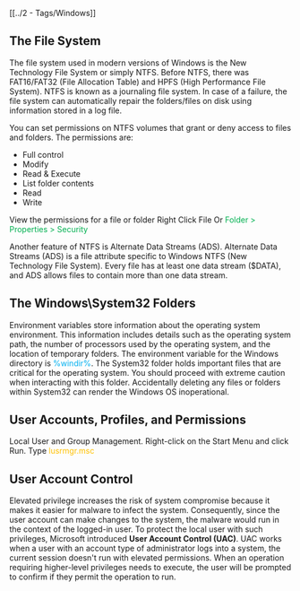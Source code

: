 [[../2 - Tags/Windows]]

## The File System

The file system used in modern versions of Windows is the New Technology File System or simply NTFS. Before NTFS, there was FAT16/FAT32 (File Allocation Table) and HPFS (High Performance File System). NTFS is known as a journaling file system. In case of a failure, the file system can automatically repair the folders/files on disk using information stored in a log file.


You can set permissions on NTFS volumes that grant or deny access to files and folders. The permissions are:

- Full control
- Modify
- Read & Execute
- List folder contents
- Read
- Write

View the permissions for a file or folder Right Click File Or <span style="color:rgb(0, 176, 80)">Folder > Properties > Security</span>

Another feature of NTFS is Alternate Data Streams (ADS). Alternate Data Streams (ADS) is a file attribute specific to Windows NTFS (New Technology File System). Every file has at least one data stream ($DATA), and ADS allows files to contain more than one data stream.

## The Windows\System32 Folders

Environment variables store information about the operating system environment. This information includes details such as the operating system path, the number of processors used by the operating system, and the location of temporary folders. The environment variable for the Windows directory is <span style="color:rgb(0, 176, 240)">%windir%</span>. The System32 folder holds important files that are critical for the operating system. You should proceed with extreme caution when interacting with this folder. Accidentally deleting any files or folders within System32 can render the Windows OS inoperational.

## User Accounts, Profiles, and Permissions

Local User and Group Management. Right-click on the Start Menu and click Run. Type <span style="color:rgb(255, 192, 0)">lusrmgr.msc</span>


## User Account Control

Elevated privilege increases the risk of system compromise because it makes it easier for malware to infect the system. Consequently, since the user account can make changes to the system, the malware would run in the context of the logged-in user. To protect the local user with such privileges, Microsoft introduced **User Account Control (UAC)**. UAC works when a user with an account type of administrator logs into a system, the current session doesn't run with elevated permissions. When an operation requiring higher-level privileges needs to execute, the user will be prompted to confirm if they permit the operation to run. 